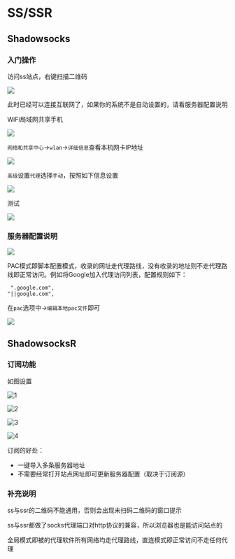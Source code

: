 # SS/SSR

## Shadowsocks

### 入门操作

访问ss站点，右键扫描二维码

![](https://raw.githubusercontent.com/loremwalker/fq-book/master/images/2018-04-30_105508.png)

 此时已经可以连接互联网了，如果你的系统不是自动设置的，请看服务器配置说明

WiFi局域网共享手机

![](https://raw.githubusercontent.com/loremwalker/fq-book/master/images/2018-05-05_032022.png)

`网络和共享中心`-&gt;`wlan`-&gt;`详细信息`查看本机网卡IP地址

![](https://raw.githubusercontent.com/loremwalker/fq-book/master/images/2018-05-05_032400.png)

`高级`设置`代理`选择`手动`，按照如下信息设置

![](https://raw.githubusercontent.com/loremwalker/fq-book/master/images/qq-tu-pian-20180505033638.jpg)

测试

![](https://raw.githubusercontent.com/loremwalker/fq-book/master/images/qq-tu-pian-20180505a.jpg)

### 服务器配置说明

![](https://raw.githubusercontent.com/loremwalker/fq-book/master/images/2018-04-28_224352.png)

PAC模式即脚本配置模式，收录的网址走代理路线，没有收录的地址则不走代理路线即正常访问。例如将Google加入代理访问列表，配置规则如下：

```text
 ".google.com",
"||google.com",
```

在`pac`选项中-&gt;`编辑本地pac文件`即可

![](https://raw.githubusercontent.com/loremwalker/fq-book/master/images/2018-04-28_230423.png)

## ShadowsocksR

### 订阅功能

如图设置

![1](https://raw.githubusercontent.com/loremwalker/fq-book/master/images/2018-04-28_235146.png)

![2](https://raw.githubusercontent.com/loremwalker/fq-book/master/images/2018-04-28_235317.png)

![3](https://raw.githubusercontent.com/loremwalker/fq-book/master/images/2018-04-28_235337.png)

![4](https://raw.githubusercontent.com/loremwalker/fq-book/master/images/2018-04-28_235358.png)

订阅的好处：

* 一键导入多条服务器地址
* 不需要经常打开站点网址即可更新服务器配置（取决于订阅源）

### 补充说明

ss与ssr的二维码不能通用，否则会出现未扫码二维码的窗口提示

ss与ssr都做了socks代理端口对http协议的兼容，所以浏览器也是能访问站点的

全局模式即被的代理软件所有网络均走代理路线，直连模式即正常访问不走任何代理

